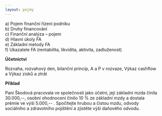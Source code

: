 ```yaml
---
layout: pojmy
---
```


a) Pojem finanční řízení podniku  
b) Druhy financování  
c) Finanční analýza – pojem  
d) Hlavní úkoly FA  
e) Základní metody FA  
f) Ukazatele FA (rentabilita, likvidita, aktivita, zadluženost)  

**Účetnictví**

Rozvaha, rozvahový den, bilanční princip, A a P v rozvaze, Výkaz cashflow a Výkaz zisků a ztrát

**Příklad**

Paní Škodová pracovala ve společnosti jako účetní, její základní mzda činila 30.000,--, osobní ohodnocení činilo 10 % ze základní mzdy a dostala prémie ve výši 5.000,-- . Spočítejte hrubou a čistou mzdu, odvody sociálního a zdravotního pojištění a zjistěte výši daňového odvodu.
